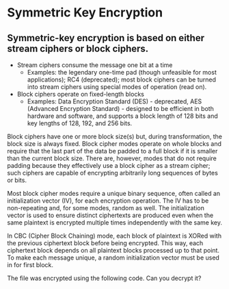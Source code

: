 # Symmetric Key Encryption

## Symmetric-key encryption is based on either stream ciphers or block ciphers.

* Stream ciphers consume the message one bit at a time
  * Examples: the legendary one-time pad (though unfeasible for most applications); RC4 (deprecated); most block ciphers can be turned into stream ciphers using special modes of operation (read on).
* Block ciphers operate on fixed-length blocks
  * Examples: Data Encryption Standard (DES) - deprecated, AES (Advanced Encryption Standard) - designed to be efficient in both hardware and software, and supports a block length of 128 bits and key lengths of 128, 192, and 256 bits.

Block ciphers have one or more block size(s) but, during transformation, the block size is always fixed. Block cipher modes operate on whole blocks and require that the last part of the data be padded to a full block if it is smaller than the current block size. There are, however, modes that do not require padding because they effectively use a block cipher as a stream cipher; such ciphers are capable of encrypting arbitrarily long sequences of bytes or bits.

Most block cipher modes require a unique binary sequence, often called an initialization vector (IV), for each encryption operation. The IV has to be non-repeating and, for some modes, random as well. The initialization vector is used to ensure distinct ciphertexts are produced even when the same plaintext is encrypted multiple times independently with the same key.

In CBC (Cipher Block Chaining) mode, each block of plaintext is XORed with the previous ciphertext block before being encrypted. This way, each ciphertext block depends on all plaintext blocks processed up to that point. To make each message unique, a random initialization vector must be used in for first block.

The file was encrypted using the following code. Can you decrypt it?

